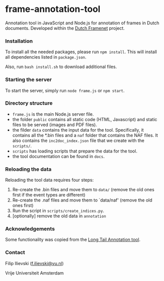 # frame-annotation-tool
Annotation tool in JavaScript and Node.js for annotation of frames in Dutch documents. Developed within the [Dutch Framenet](http://dutchframenet.nl) project.

### Installation

To install all the needed packages, please run `npm install`. This will install all dependencies listed in `package.json`.

Also, run `bash install.sh` to download additional files.

### Starting the server

To start the server, simply run `node frame.js` or `npm start`.

### Directory structure

* `frame.js` is the main Node.js server file.
* the folder `public` contains all static code (HTML, Javascript) and static files to be served (images and PDF files).
* the filder `data` contains the input data for the tool. Specifically, it contains all the *.bin files and a `naf` folder that contains the NAF files. It also contains the `inc2doc_index.json` file that we create with the `scripts/`.
* `scripts` has loading scripts that prepare the data for the tool.
* the tool documentation can be found in `docs`.

### Reloading the data

Reloading the tool data requires four steps:
1. Re-create the .bin files and move them to `data/` (remove the old ones first if the event types are different)
2. Re-create the .naf files and move them to `data/naf' (remove the old ones first)
3. Run the script in `scripts/create_indices.py`.
4. [optionally] remove the old data in `annotation`

### Acknowledgements

Some functionality was copied from the <a href="https://github.com/cltl/LongTailAnnotation">Long Tail Annotation tool</a>.

### Contact
Filip Ilievski (f.ilievski@vu.nl)

Vrije Universiteit Amsterdam
